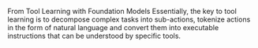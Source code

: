 From Tool Learning with Foundation Models
Essentially, the key to tool learning is to decompose complex tasks into sub-actions, tokenize actions in the form of natural language and convert them into executable instructions that can be understood by specific tools.

